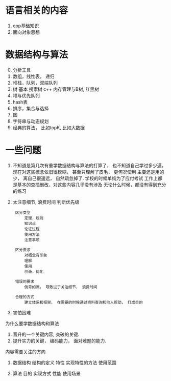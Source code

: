 # 语言相关的内容
1. cpp基础知识
2. 面向对象思想

# 数据结构与算法
0. 分析工具
1. 数组，线性表， 递归
2. 堆栈，队列，双端队列
3. 树
    基本
    搜索树
    c++ 内存管理与B树, 红黑树
4. 堆与优先队列
5. hash表
5. 排序，集合与选择
6. 图
7. 字符串与动态规划
8. 经典的算法， 比如topK, 比如大数据

# 一些问题
1. 不知道是第几次有重学数据结构与算法的打算了， 也不知道自己学过多少遍， 现在对这些概念依旧很模糊， 甚至只理解了皮毛， 更何况使用
    主要还是用的少， 离自己很遥远， 自然疏忽掉了.
    学校的时候单纯为了应付考试
    工作上都是基本的查插删改，对这些内容几乎没有涉及
    无论什么时候，都没有得到充分的练习

2. 太注意细节, 浪费时间
    判断优先级

        区分类型
            定理，规则
            知识点
            论证过程
            使用方法
            注意事项

        区分要求
            对概念有印象
            理解
            使用
            创造，优化

        错误的要求
            倒背如流， 导致过于关注细节， 浪费时间

        合理的方式
            建立体系和框架， 在需要的时候通过资料查询和他人帮助， 打成目的

3. 害怕困难

为什么要学数据结构和算法
1. 晋升的一个关键内容, 突破的关键.
2. 提升实力的关键， 编码能力， 面对难题的能力.

内容需要关注的方向

1. 数据结构
    结构的定义
    特性
    实现特性的方法
    使用范围

2. 算法
    目的
    实现方式
    性能
    使用场景
